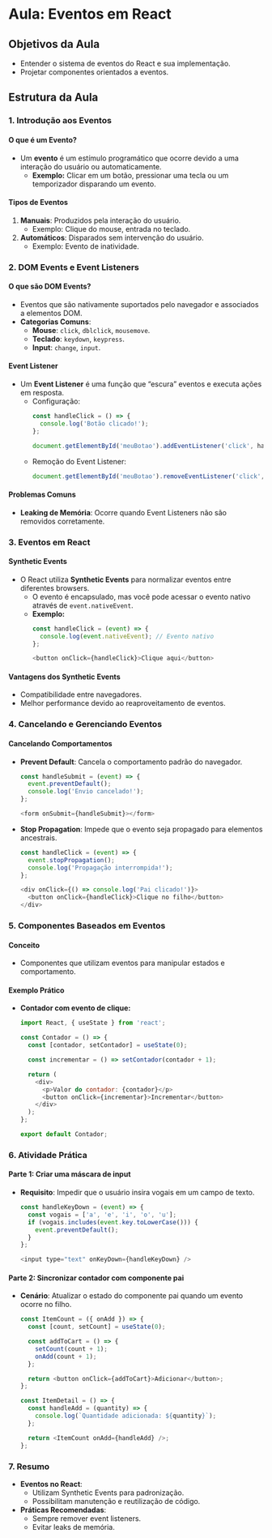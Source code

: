 # Aula: Eventos em React

## Objetivos da Aula
- Entender o sistema de eventos do React e sua implementação.
- Projetar componentes orientados a eventos.

## Estrutura da Aula
### 1. Introdução aos Eventos
#### O que é um Evento?
- Um **evento** é um estímulo programático que ocorre devido a uma interação do usuário ou automaticamente.
  - **Exemplo:** Clicar em um botão, pressionar uma tecla ou um temporizador disparando um evento.

#### Tipos de Eventos
1. **Manuais**: Produzidos pela interação do usuário.
   - Exemplo: Clique do mouse, entrada no teclado.
2. **Automáticos**: Disparados sem intervenção do usuário.
   - Exemplo: Evento de inatividade.

### 2. DOM Events e Event Listeners
#### O que são DOM Events?
- Eventos que são nativamente suportados pelo navegador e associados a elementos DOM.
- **Categorias Comuns**:
  - **Mouse**: `click`, `dblclick`, `mousemove`.
  - **Teclado**: `keydown`, `keypress`.
  - **Input**: `change`, `input`.

#### Event Listener
- Um **Event Listener** é uma função que “escura” eventos e executa ações em resposta.
  - Configuração:
    ```javascript
    const handleClick = () => {
      console.log('Botão clicado!');
    };

    document.getElementById('meuBotao').addEventListener('click', handleClick);
    ```
  - Remoção do Event Listener:
    ```javascript
    document.getElementById('meuBotao').removeEventListener('click', handleClick);
    ```

#### Problemas Comuns
- **Leaking de Memória**: Ocorre quando Event Listeners não são removidos corretamente.

### 3. Eventos em React
#### Synthetic Events
- O React utiliza **Synthetic Events** para normalizar eventos entre diferentes browsers.
  - O evento é encapsulado, mas você pode acessar o evento nativo através de `event.nativeEvent`.
  - **Exemplo:**
    ```javascript
    const handleClick = (event) => {
      console.log(event.nativeEvent); // Evento nativo
    };

    <button onClick={handleClick}>Clique aqui</button>
    ```

#### Vantagens dos Synthetic Events
- Compatibilidade entre navegadores.
- Melhor performance devido ao reaproveitamento de eventos.

### 4. Cancelando e Gerenciando Eventos
#### Cancelando Comportamentos
- **Prevent Default**: Cancela o comportamento padrão do navegador.
  ```javascript
  const handleSubmit = (event) => {
    event.preventDefault();
    console.log('Envio cancelado!');
  };

  <form onSubmit={handleSubmit}></form>
  ```

- **Stop Propagation**: Impede que o evento seja propagado para elementos ancestrais.
  ```javascript
  const handleClick = (event) => {
    event.stopPropagation();
    console.log('Propagação interrompida!');
  };

  <div onClick={() => console.log('Pai clicado!')}>
    <button onClick={handleClick}>Clique no filho</button>
  </div>
  ```

### 5. Componentes Baseados em Eventos
#### Conceito
- Componentes que utilizam eventos para manipular estados e comportamento.

#### Exemplo Prático
- **Contador com evento de clique:**
  ```javascript
  import React, { useState } from 'react';

  const Contador = () => {
    const [contador, setContador] = useState(0);

    const incrementar = () => setContador(contador + 1);

    return (
      <div>
        <p>Valor do contador: {contador}</p>
        <button onClick={incrementar}>Incrementar</button>
      </div>
    );
  };

  export default Contador;
  ```

### 6. Atividade Prática
#### Parte 1: Criar uma máscara de input
- **Requisito**: Impedir que o usuário insira vogais em um campo de texto.
  ```javascript
  const handleKeyDown = (event) => {
    const vogais = ['a', 'e', 'i', 'o', 'u'];
    if (vogais.includes(event.key.toLowerCase())) {
      event.preventDefault();
    }
  };

  <input type="text" onKeyDown={handleKeyDown} />
  ```

#### Parte 2: Sincronizar contador com componente pai
- **Cenário**: Atualizar o estado do componente pai quando um evento ocorre no filho.
  ```javascript
  const ItemCount = ({ onAdd }) => {
    const [count, setCount] = useState(0);

    const addToCart = () => {
      setCount(count + 1);
      onAdd(count + 1);
    };

    return <button onClick={addToCart}>Adicionar</button>;
  };

  const ItemDetail = () => {
    const handleAdd = (quantity) => {
      console.log(`Quantidade adicionada: ${quantity}`);
    };

    return <ItemCount onAdd={handleAdd} />;
  };
  ```

### 7. Resumo
- **Eventos no React**:
  - Utilizam Synthetic Events para padronização.
  - Possibilitam manutenção e reutilização de código.
- **Práticas Recomendadas**:
  - Sempre remover event listeners.
  - Evitar leaks de memória.


